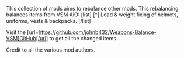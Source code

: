This collection of mods aims to rebalance other mods.
This rebalancing balances items from VSM AiO:
[list]
[*] Load & weight fixing of helmets, uniforms, vests & backpacks.
[/list]

Visit the [url=https://github.com/johnb432/Weapons-Balance-VSM]GitHub[/url] to get all the changed items.

Credit to all the various mod authors.

